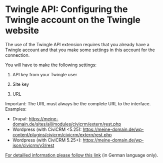 # Twingle API: Configuring the Twingle account on the Twingle website

The use of the Twingle API extension requires that you already have a Twingle account and that you make some settings in this account for the connection.

You will have to make the following settings:

1. API key from your Twingle user

2. Site key

3. URL 

Important: The URL must always be the complete URL to the interface. 
Examples:

- Drupal: https://meine-domain.de/sites/all/modules/civicrm/extern/rest.php
- Wordpress (with CiviCRM <5.25): https://meine-domain.de/wp-content/plugins/civicrm/civicrm/extern/rest.php
- Wordpress (with CiviCRM 5.25+): https://meine-domain.de/wp-json/civicrm/v3/rest



[For detailled information please follow this link](https://support.twingle.de/faq/de-de/9-anbindung-externer-systeme/46-wie-kann-ich-civicrm-mit-twingle-nutzen) (in German language only).
